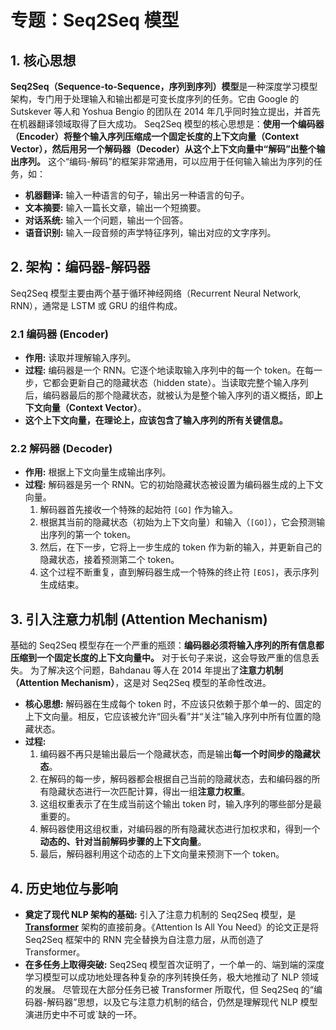 # 专题：Seq2Seq 模型
## 1. 核心思想
**Seq2Seq（Sequence-to-Sequence，序列到序列）模型**是一种深度学习模型架构，专门用于处理输入和输出都是可变长度序列的任务。它由 Google 的 Sutskever 等人和 Yoshua Bengio 的团队在 2014 年几乎同时独立提出，并首先在机器翻译领域取得了巨大成功。
Seq2Seq 模型的核心思想是：**使用一个编码器（Encoder）将整个输入序列压缩成一个固定长度的上下文向量（Context Vector），然后用另一个解码器（Decoder）从这个上下文向量中“解码”出整个输出序列。**
这个“编码-解码”的框架非常通用，可以应用于任何输入输出为序列的任务，如：
*   **机器翻译:** 输入一种语言的句子，输出另一种语言的句子。
*   **文本摘要:** 输入一篇长文章，输出一个短摘要。
*   **对话系统:** 输入一个问题，输出一个回答。
*   **语音识别:** 输入一段音频的声学特征序列，输出对应的文字序列。
## 2. 架构：编码器-解码器
Seq2Seq 模型主要由两个基于循环神经网络（Recurrent Neural Network, RNN），通常是 LSTM 或 GRU 的组件构成。
### 2.1 编码器 (Encoder)
*   **作用:** 读取并理解输入序列。
*   **过程:** 编码器是一个 RNN。它逐个地读取输入序列中的每一个 token。在每一步，它都会更新自己的隐藏状态（hidden state）。当读取完整个输入序列后，编码器最后的那个隐藏状态，就被认为是整个输入序列的语义概括，即**上下文向量（Context Vector）**。
*   **这个上下文向量，在理论上，应该包含了输入序列的所有关键信息。**
### 2.2 解码器 (Decoder)
*   **作用:** 根据上下文向量生成输出序列。
*   **过程:** 解码器是另一个 RNN。它的初始隐藏状态被设置为编码器生成的上下文向量。
    1.  解码器首先接收一个特殊的起始符 `[GO]` 作为输入。
    2.  根据其当前的隐藏状态（初始为上下文向量）和输入（`[GO]`），它会预测输出序列的第一个 token。
    3.  然后，在下一步，它将上一步生成的 token 作为新的输入，并更新自己的隐藏状态，接着预测第二个 token。
    4.  这个过程不断重复，直到解码器生成一个特殊的终止符 `[EOS]`，表示序列生成结束。
## 3. 引入注意力机制 (Attention Mechanism)
基础的 Seq2Seq 模型存在一个严重的瓶颈：**编码器必须将输入序列的所有信息都压缩到一个固定长度的上下文向量中。** 对于长句子来说，这会导致严重的信息丢失。
为了解决这个问题，Bahdanau 等人在 2014 年提出了**注意力机制（Attention Mechanism）**，这是对 Seq2Seq 模型的革命性改进。
*   **核心思想:** 解码器在生成每个 token 时，不应该只依赖于那个单一的、固定的上下文向量。相反，它应该被允许“回头看”并“关注”输入序列中所有位置的隐藏状态。
*   **过程:**
    1.  编码器不再只是输出最后一个隐藏状态，而是输出**每一个时间步的隐藏状态**。
    2.  在解码的每一步，解码器都会根据自己当前的隐藏状态，去和编码器的所有隐藏状态进行一次匹配计算，得出一组**注意力权重**。
    3.  这组权重表示了在生成当前这个输出 token 时，输入序列的哪些部分是最重要的。
    4.  解码器使用这组权重，对编码器的所有隐藏状态进行加权求和，得到一个**动态的、针对当前解码步骤的上下文向量**。
    5.  最后，解码器利用这个动态的上下文向量来预测下一个 token。
## 4. 历史地位与影响
*   **奠定了现代 NLP 架构的基础:** 引入了注意力机制的 Seq2Seq 模型，是 **[Transformer](./Lecture1-Transformer.md)** 架构的直接前身。《Attention Is All You Need》的论文正是将 Seq2Seq 框架中的 RNN 完全替换为自注意力层，从而创造了 Transformer。
*   **在多任务上取得突破:** Seq2Seq 模型首次证明了，一个单一的、端到端的深度学习模型可以成功地处理各种复杂的序列转换任务，极大地推动了 NLP 领域的发展。
尽管现在大部分任务已被 Transformer 所取代，但 Seq2Seq 的“编码器-解码器”思想，以及它与注意力机制的结合，仍然是理解现代 NLP 模型演进历史中不可或`缺的一环。